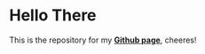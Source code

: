 # Hello There

This is the repository for my <b>[Github page](https://matteogiorgi.github.io/)</b>, cheeres!
